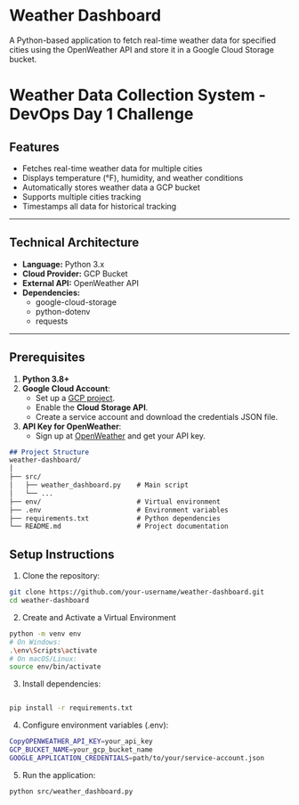 # Weather Dashboard

A Python-based application to fetch real-time weather data for specified cities using the OpenWeather API and store it in a Google Cloud Storage bucket.

# Weather Data Collection System - DevOps Day 1 Challenge

## Features
- Fetches real-time weather data for multiple cities
- Displays temperature (°F), humidity, and weather conditions
- Automatically stores weather data a GCP bucket
- Supports multiple cities tracking
- Timestamps all data for historical tracking

---

## Technical Architecture
- **Language:** Python 3.x
- **Cloud Provider:** GCP Bucket
- **External API:** OpenWeather API
- **Dependencies:** 
  - google-cloud-storage
  - python-dotenv
  - requests

---

## Prerequisites
1. **Python 3.8+**
2. **Google Cloud Account**:
   - Set up a [GCP project](https://console.cloud.google.com/).
   - Enable the **Cloud Storage API**.
   - Create a service account and download the credentials JSON file.
3. **API Key for OpenWeather**:
   - Sign up at [OpenWeather](https://openweathermap.org/) and get your API key.

```markdown
## Project Structure
weather-dashboard/
│
├── src/
│   ├── weather_dashboard.py    # Main script
│   └── ...
├── env/                        # Virtual environment
├── .env                        # Environment variables
├── requirements.txt            # Python dependencies
└── README.md                   # Project documentation
```
## Setup Instructions
1. Clone the repository:
```bash
git clone https://github.com/your-username/weather-dashboard.git
cd weather-dashboard

```
2. Create and Activate a Virtual Environment

```bash
python -m venv env
# On Windows:
.\env\Scripts\activate
# On macOS/Linux:
source env/bin/activate
```
3. Install dependencies:
```bash

pip install -r requirements.txt

```
4. Configure environment variables (.env):
```bash
CopyOPENWEATHER_API_KEY=your_api_key
GCP_BUCKET_NAME=your_gcp_bucket_name
GOOGLE_APPLICATION_CREDENTIALS=path/to/your/service-account.json
```
5. Run the application:
```bash
python src/weather_dashboard.py
```
